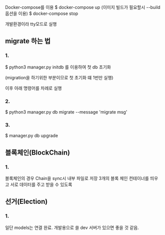 Docker-compose를 이용
$ docker-compose up (이미지 빌드가 필요할시 --build 옵션을 이용)
$ docker-compose stop

개발환경이라 tty모드로 실행

## migrate 하는 법

### 1. 
$ python3 manager.py initdb 를 이용하여 첫 db 초기화 

(migration을 하기위한 부분이므로 첫 초기화 떄 1번만 실행)

이후 아래 명령어를 차례로 실행

### 2. 
$ python3 manager.py db migrate --message 'migrate msg'

### 3. 
$ manager.py db upgrade

## 블록체인(BlockChain)
### 1.
블록체인의 경우 Chain을 sync시 내부 파일로 저장
3개의 블록 체인 컨테이너를 띄우고 서로 데이터를 주고 받을 수 있도록

## 선거(Election)
### 1.
일단 models는 연결 완료. 개발용으로 쓸 dev 서버가 있으면 좋을 것 같음.

